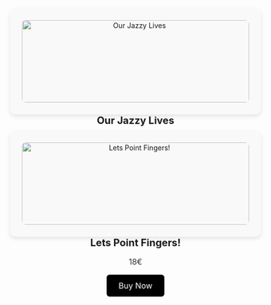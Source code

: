 <!DOCTYPE html>
<html lang="en">
<head>
    <meta charset="UTF-8">
    <meta name="viewport" content="width=device-width, initial-scale=1.0">
    <title>Webshop with Image Modal</title>
</head>
<body>

<div class="shop-container">
  <!-- Product 1 -->
  <div class="product-card">
    <img src="/images/jazzy.webp" alt="Our Jazzy Lives" class="product-image" onclick="openModal('/images/jazzy.webp', 'Our Jazzy Lives Print', 'Our Jazzy Lives is one of my personal favourites. It captures the hectic and uncertain nature of a society in war — drawn subconsciously after I had seen Picasso’s Guernica in Madrid just two weeks earlier. Screen printed on heavy A3 290g paper, with random red accents spread across the prints, making each one unique.', '18€', 'https://buy.stripe.com/9B63cv6G87BK7TRcHi0VO03')">
    <h3 class="product-title">Our Jazzy Lives</h3>
    <p class="product-price">18€</p>
    <a href="https://buy.stripe.com/9B63cv6G87BK7TRcHi0VO03" target="_blank" class="buy-button">Buy Now</a>
  </div>
  <!-- Product 2 -->
  <div class="product-card">
    <img src="/images/point.webp" alt="Lets Point Fingers!" class="product-image" onclick="openModal('/images/point.webp', 'Lets Point Fingers! Print', 'Originally drawn in Iran, this piece reflects on how easy it has become to point fingers and place blame rather than take responsibility for our own actions. Now available as a hand-pulled screen print on sturdy A3 290g paper, each print carries the same raw, playful energy as the original drawing.', '18€', 'https://buy.stripe.com/14A3cv8Og8FOb634aM0VO04')">
    <h3 class="product-title">Lets Point Fingers!</h3>
    <p class="product-price">18€</p>
    <a href="https://buy.stripe.com/14A3cv8Og8FOb634aM0VO04" target="_blank" class="buy-button">Buy Now</a>
  </div>
</div>

<!-- Modal for image expansion -->
<div id="imageModal" class="modal" onclick="closeModal()">
  <div class="modal-content" onclick="event.stopPropagation()">
    <span class="close-button" onclick="closeModal()">&times;</span>
    <div class="modal-body">
      <div class="modal-image-container">
        <img id="modalImage" src="" alt="" class="modal-image">
      </div>
      <div class="modal-info">
        <h2 id="modalTitle" class="modal-title"></h2>
        <p id="modalDescription" class="modal-description"></p>
        <div class="modal-purchase">
          <span id="modalPrice" class="modal-price"></span>
          <a id="modalBuyButton" href="" target="_blank" class="modal-buy-button">Buy Now</a>
        </div>
      </div>
    </div>
  </div>
</div>

<style>
  .shop-container {
    display: grid;
    grid-template-columns: repeat(auto-fit, minmax(250px, 1fr));
    gap: 2rem;
    margin-top: 2rem;
  }
  
  .product-card {
    background: #f9f9f9;
    padding: 1.5rem;
    text-align: center;
    border-radius: 12px;
    box-shadow: 0 4px 8px rgba(0,0,0,0.1);
  }
  
  .product-image {
    width: 100%;
    height: auto;
    border-radius: 8px;
    margin-bottom: 1rem;
    cursor: pointer;
    transition: transform 0.2s ease, box-shadow 0.2s ease;
  }
  
  .product-image:hover {
    transform: scale(1.02);
    box-shadow: 0 6px 12px rgba(0,0,0,0.15);
  }
  
  .product-title {
    font-size: 1.25rem;
    margin: 0.5rem 0;
  }
  
  .product-price {
    font-size: 1rem;
    margin-bottom: 1rem;
    color: #333;
  }
  
  .buy-button {
    display: inline-block;
    background: black;
    color: white;
    text-decoration: none;
    padding: 0.75rem 1.5rem;
    border-radius: 6px;
    font-size: 1rem;
    transition: background 0.3s ease;
  }
  
  .buy-button:hover {
    background: #444;
  }

  /* Modal styles */
  .modal {
    display: none;
    position: fixed;
    z-index: 1000;
    left: 0;
    top: 0;
    width: 100%;
    height: 100%;
    background-color: rgba(0, 0, 0, 0.9);
    animation: fadeIn 0.3s ease;
  }
  
  .modal-content {
    position: relative;
    margin: auto;
    display: flex;
    align-items: center;
    justify-content: center;
    height: 100%;
    max-width: 95%;
    padding: 20px;
  }
  
  .modal-body {
    display: flex;
    gap: 2rem;
    max-width: 1200px;
    width: 100%;
    background: white;
    border-radius: 12px;
    padding: 2rem;
    animation: scaleIn 0.3s ease;
    max-height: 90vh;
    overflow-y: auto;
  }
  
  .modal-image-container {
    flex: 1;
    display: flex;
    align-items: center;
    justify-content: center;
    min-width: 300px;
  }
  
  .modal-image {
    max-width: 100%;
    max-height: 70vh;
    width: auto;
    height: auto;
    border-radius: 8px;
    box-shadow: 0 8px 32px rgba(0,0,0,0.2);
  }
  
  .modal-info {
    flex: 1;
    display: flex;
    flex-direction: column;
    justify-content: center;
    min-width: 300px;
    padding-left: 1rem;
  }
  
  .modal-title {
    font-size: 2rem;
    margin-bottom: 1rem;
    color: #333;
    font-weight: 600;
  }
  
  .modal-description {
    font-size: 1.1rem;
    line-height: 1.6;
    color: #666;
    margin-bottom: 2rem;
  }
  
  .modal-purchase {
    display: flex;
    align-items: center;
    gap: 1.5rem;
  }
  
  .modal-price {
    font-size: 1.5rem;
    font-weight: bold;
    color: #333;
  }
  
  .modal-buy-button {
    display: inline-block;
    background: black;
    color: white;
    text-decoration: none;
    padding: 1rem 2rem;
    border-radius: 8px;
    font-size: 1.1rem;
    font-weight: 500;
    transition: all 0.3s ease;
    border: none;
    cursor: pointer;
  }
  
  .modal-buy-button:hover {
    background: #444;
    transform: translateY(-2px);
    box-shadow: 0 4px 12px rgba(0,0,0,0.2);
  }
  
  .close-button {
    position: absolute;
    top: 10px;
    right: 15px;
    color: #666;
    font-size: 30px;
    font-weight: bold;
    cursor: pointer;
    z-index: 1001;
    background: #f0f0f0;
    width: 40px;
    height: 40px;
    border-radius: 50%;
    display: flex;
    align-items: center;
    justify-content: center;
    transition: all 0.3s ease;
  }
  
  .close-button:hover {
    background: #e0e0e0;
    color: #333;
    transform: scale(1.1);
  }

  /* Animations */
  @keyframes fadeIn {
    from { opacity: 0; }
    to { opacity: 1; }
  }
  
  @keyframes scaleIn {
    from { 
      transform: scale(0.5);
      opacity: 0;
    }
    to { 
      transform: scale(1);
      opacity: 1;
    }
  }

  /* Mobile optimizations */
  @media (max-width: 768px) {
    .modal-content {
      padding: 10px;
    }
    
    .modal-body {
      flex-direction: column;
      padding: 1.5rem;
      gap: 1.5rem;
    }
    
    .modal-image-container {
      min-width: auto;
    }
    
    .modal-info {
      min-width: auto;
      padding-left: 0;
    }
    
    .modal-title {
      font-size: 1.5rem;
    }
    
    .modal-description {
      font-size: 1rem;
    }
    
    .modal-purchase {
      flex-direction: column;
      gap: 1rem;
      align-items: flex-start;
    }
    
    .close-button {
      top: 5px;
      right: 10px;
      font-size: 25px;
      width: 35px;
      height: 35px;
    }
  }
  
  @media (max-width: 480px) {
    .modal-body {
      padding: 1rem;
      margin: 10px;
    }
    
    .modal-title {
      font-size: 1.3rem;
    }
    
    .modal-description {
      font-size: 0.95rem;
    }
    
    .modal-price {
      font-size: 1.3rem;
    }
    
    .modal-buy-button {
      padding: 0.8rem 1.5rem;
      font-size: 1rem;
      width: 100%;
      text-align: center;
    }
  }
</style>

<script>
  function openModal(imageSrc, imageTitle, description, price, buyLink) {
    const modal = document.getElementById('imageModal');
    const modalImage = document.getElementById('modalImage');
    const modalTitle = document.getElementById('modalTitle');
    const modalDescription = document.getElementById('modalDescription');
    const modalPrice = document.getElementById('modalPrice');
    const modalBuyButton = document.getElementById('modalBuyButton');
    
    modal.style.display = 'block';
    modalImage.src = imageSrc;
    modalImage.alt = imageTitle;
    modalTitle.textContent = imageTitle;
    modalDescription.textContent = description;
    modalPrice.textContent = price;
    modalBuyButton.href = buyLink;
    
    // Prevent body scrolling when modal is open
    document.body.style.overflow = 'hidden';
  }
  
  function closeModal() {
    const modal = document.getElementById('imageModal');
    modal.style.display = 'none';
    
    // Re-enable body scrolling
    document.body.style.overflow = 'auto';
  }
  
  // Close modal with Escape key
  document.addEventListener('keydown', function(event) {
    if (event.key === 'Escape') {
      closeModal();
    }
  });
  
  // Prevent modal from closing when clicking on the image itself
  document.getElementById('modalImage').addEventListener('click', function(event) {
    event.stopPropagation();
  });
</script>

</body>
</html>
